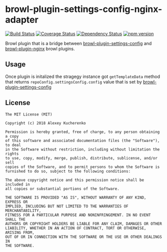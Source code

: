 # browl-plugin-settings-config-nginx-adapter

[![Build Status](https://travis-ci.org/killmenot/browl-plugin-settings-config-nginx-adapter.svg?branch=master)](https://travis-ci.org/killmenot/browl-plugin-settings-config-nginx-adapter) [![Coverage Status](https://coveralls.io/repos/github/killmenot/browl-plugin-settings-config-nginx-adapter/badge.svg?branch=master)](https://coveralls.io/github/killmenot/browl-plugin-settings-config-nginx-adapter?branch=master) [![Dependency Status](https://david-dm.org/killmenot/browl-plugin-settings-config-nginx-adapter.svg)](https://david-dm.org/killmenot/browl-plugin-settings-config-nginx-adapter) [![npm version](https://img.shields.io/npm/v/browl-plugin-settings-config-nginx-adapter.svg)](https://www.npmjs.com/package/browl-plugin-settings-config-nginx-adapter)

Browl plugin that is a bridge between [browl-plugin-settings-config](https://github.com/killmenot/browl-plugin-settings-config) and [browl-plugin-nginx](https://github.com/killmenot/browl-plugin-nginx) browl plugins.


## Usage

Once plugin is initalized the stragegy instance got `getTemplateData` method that returns `repoConfig.settingsConfig.config` value that is set by [browl-plugin-settings-config](https://github.com/killmenot/browl-plugin-settings-config)


## License

    The MIT License (MIT)

    Copyright (c) 2018 Alexey Kucherenko

    Permission is hereby granted, free of charge, to any person obtaining a copy
    of this software and associated documentation files (the "Software"), to deal
    in the Software without restriction, including without limitation the rights
    to use, copy, modify, merge, publish, distribute, sublicense, and/or sell
    copies of the Software, and to permit persons to whom the Software is
    furnished to do so, subject to the following conditions:

    The above copyright notice and this permission notice shall be included in
    all copies or substantial portions of the Software.

    THE SOFTWARE IS PROVIDED "AS IS", WITHOUT WARRANTY OF ANY KIND, EXPRESS OR
    IMPLIED, INCLUDING BUT NOT LIMITED TO THE WARRANTIES OF MERCHANTABILITY,
    FITNESS FOR A PARTICULAR PURPOSE AND NONINFRINGEMENT. IN NO EVENT SHALL THE
    AUTHORS OR COPYRIGHT HOLDERS BE LIABLE FOR ANY CLAIM, DAMAGES OR OTHER
    LIABILITY, WHETHER IN AN ACTION OF CONTRACT, TORT OR OTHERWISE, ARISING FROM,
    OUT OF OR IN CONNECTION WITH THE SOFTWARE OR THE USE OR OTHER DEALINGS IN
    THE SOFTWARE.
